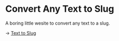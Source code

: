 Convert Any Text to Slug
=======

A boring little wesite to convert any text to a slug.

→ [Text to Slug](https://text-to-slug.pages.dev/)
